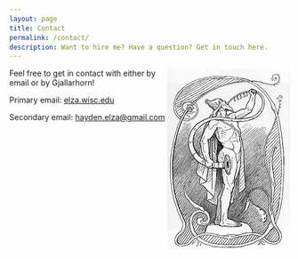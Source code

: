 ```yaml
---
layout: page
title: Contact
permalink: /contact/
description: Want to hire me? Have a question? Get in touch here.
---
```


<a href="http://en.wikipedia.org/wiki/Gjallarhorn"><img id="contact-img" src="/assets/img/gjallarhorn.jpg" class="img" alt="Gjallarhorn" align="middle" style="float: right;"></a>

Feel free to get in contact with either by email or by Gjallarhorn!

Primary email: [elza.wisc.edu](mailto:elza.wisc.edu)

Secondary email: [hayden.elza@gmail.com](mailto:hayden.elza@gmail.com)
